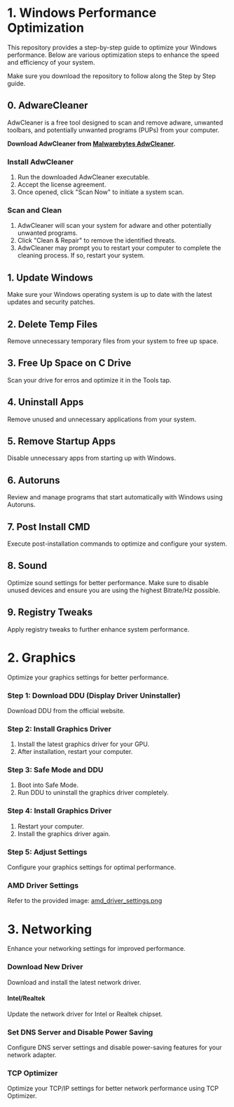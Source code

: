 # 1. Windows Performance Optimization

This repository provides a step-by-step guide to optimize your Windows performance. Below are various optimization steps to enhance the speed and efficiency of your system.

Make sure you download the repository to follow along the Step by Step guide.

## 0. AdwareCleaner

AdwCleaner is a free tool designed to scan and remove adware, unwanted toolbars, and potentially unwanted programs (PUPs) from your computer.

**Download AdwCleaner from [Malwarebytes AdwCleaner](https://www.malwarebytes.com/adwcleaner).**

### Install AdwCleaner

1. Run the downloaded AdwCleaner executable.
2. Accept the license agreement.
3. Once opened, click "Scan Now" to initiate a system scan.

### Scan and Clean

1. AdwCleaner will scan your system for adware and other potentially unwanted programs.
2. Click "Clean & Repair" to remove the identified threats.
3. AdwCleaner may prompt you to restart your computer to complete the cleaning process. If so, restart your system.

## 1. Update Windows

Make sure your Windows operating system is up to date with the latest updates and security patches.

## 2. Delete Temp Files

Remove unnecessary temporary files from your system to free up space.

## 3. Free Up Space on C Drive

Scan your drive for erros and optimize it in the Tools tap.

## 4. Uninstall Apps

Remove unused and unnecessary applications from your system.

## 5. Remove Startup Apps

Disable unnecessary apps from starting up with Windows.

## 6. Autoruns

Review and manage programs that start automatically with Windows using Autoruns.

## 7. Post Install CMD

Execute post-installation commands to optimize and configure your system.

## 8. Sound

Optimize sound settings for better performance. Make sure to disable unused devices and ensure you are using the highest Bitrate/Hz possible.

## 9. Registry Tweaks

Apply registry tweaks to further enhance system performance.

# 2. Graphics

Optimize your graphics settings for better performance.

### Step 1: Download DDU (Display Driver Uninstaller)

Download DDU from the official website.

### Step 2: Install Graphics Driver

1. Install the latest graphics driver for your GPU.
2. After installation, restart your computer.

### Step 3: Safe Mode and DDU

1. Boot into Safe Mode.
2. Run DDU to uninstall the graphics driver completely.

### Step 4: Install Graphics Driver

1. Restart your computer.
2. Install the graphics driver again.

### Step 5: Adjust Settings

Configure your graphics settings for optimal performance.

### AMD Driver Settings

Refer to the provided image: [amd_driver_settings.png](https://github.com/kirilft/performance/blob/main/Performance/2Grafics/6Amd%20Driver%20Settings.png)

# 3. Networking

Enhance your networking settings for improved performance.

### Download New Driver

Download and install the latest network driver.

#### Intel/Realtek

Update the network driver for Intel or Realtek chipset.

### Set DNS Server and Disable Power Saving

Configure DNS server settings and disable power-saving features for your network adapter.

### TCP Optimizer

Optimize your TCP/IP settings for better network performance using TCP Optimizer.

